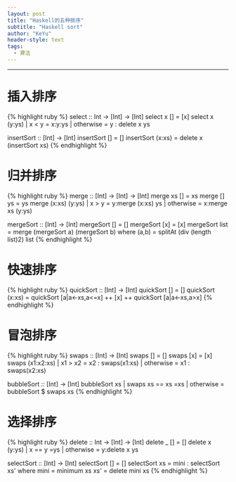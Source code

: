 ```yaml
---
layout: post
title: "Haskell的五种排序"
subtitle: "Haskell sort"
author: "KeYu"
header-style: text
tags:
  - 算法
---
```


---

插入排序
=======
{% highlight ruby %}
select :: Int -> [Int] -> [Int]
select x [] = [x]
select x (y:ys)
        | x < y = x:y:ys
        | otherwise = y : delete x ys

insertSort :: [Int] -> [Int]
insertSort [] = []
insertSort (x:xs) = delete x (insertSort xs)
{% endhighlight %}

归并排序
=======
{% highlight ruby %}
merge :: [Int] -> [Int] -> [Int]
merge xs [] = xs
merge [] ys = ys
merge (x:xs) (y:ys)
        | x > y = y:merge (x:xs) ys
        | otherwise = x:merge xs (y:ys)

mergeSort :: [Int] -> [Int]
mergeSort [] = []
mergeSort [x] = [x]
mergeSort list = merge (mergeSort a) (mergeSort b)
       where 
           (a,b) = splitAt (div (length list)2) list
{% endhighlight %}

快速排序
=======
{% highlight ruby %}
quickSort :: [Int] -> [Int]
quickSort [] = []
quickSort (x:xs) = quickSort [a|a<-xs,a<=x] ++ [x] ++ quickSort [a|a<-xs,a>x]
{% endhighlight %}

冒泡排序
=======
{% highlight ruby %}
swaps :: [Int] -> [Int]
swaps [] = []
swaps [x] = [x]
swaps (x1:x2:xs)
       | x1 > x2 = x2 : swaps(x1:xs)
       | otherwise = x1 : swaps(x2:xs)

bubbleSort :: [Int] -> [Int]
bubbleSort xs
           | swaps xs == xs =xs
           | otherwise = bubbleSort $ swaps xs
{% endhighlight %}


选择排序
======
{% highlight ruby %}
delete :: Int -> [Int] -> [Int]
delete _ [] = []
delete x (y:ys)
           | x == y =ys
           | otherwise = y:delete x ys


selectSort :: [Int] -> [Int]
selectSort [] = []
selectSort xs = mini : selectSort xs'
        where
            mini = minimum xs
            xs' = delete mini xs
{% endhighlight %}



